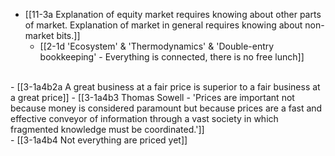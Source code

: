 - [[11-3a Explanation of equity market requires knowing about other parts of market. Explanation of market in general requires knowing about non-market bits.]]
  - [[2-1d 'Ecosystem' & 'Thermodynamics' & 'Double-entry bookkeeping' - Everything is connected, there is no free lunch]]
<br>
- [[3-1a4b2a A great business at a fair price is superior to a fair business at a great price]]
- [[3-1a4b3 Thomas Sowell - 'Prices are important not because money is considered paramount but because prices are a fast and effective conveyor of information through a vast society in which fragmented knowledge must be coordinated.']]
<br>
- [[3-1a4b4 Not everything are priced yet]]

